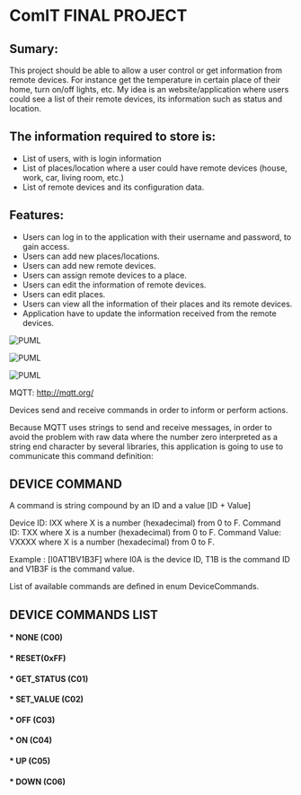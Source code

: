 # ComIT FINAL PROJECT

## Sumary:
This project should be able to allow a user control or get information from remote devices. For instance get the temperature in certain place of their home, turn on/off lights, etc.
My idea is an website/application where users could see a list of their remote devices, its information such as status and location.

## The information required to store is:
- List of users, with is login information
- List of places/location where a user could have remote devices (house, work, car, living room, etc.)
- List of remote devices and its configuration data.

## Features:
- Users can log in to the application with their username and password, to gain access.
- Users can add new places/locations.
- Users can add new remote devices.
- Users can assign remote devices to a place.
- Users can edit the information of remote devices.
- Users can edit places.
- Users can view all the information of their places and its remote devices.
- Application have to update the information received from the remote devices.

![PUML](http://www.plantuml.com/plantuml/proxy?src=https://raw.githubusercontent.com/hectorgastaminza/comit/master/FinalProject/Diagrams/DUsesCases.puml)

![PUML](http://www.plantuml.com/plantuml/proxy?src=https://raw.githubusercontent.com/hectorgastaminza/comit/master/FinalProject/Diagrams/DEntities.puml)

![PUML](http://www.plantuml.com/plantuml/proxy?src=https://raw.githubusercontent.com/hectorgastaminza/comit/master/FinalProject/Diagrams/DGeneralDescription.puml)

MQTT: http://mqtt.org/

Devices send and receive commands in order to inform or perform actions.

Because MQTT uses strings to send and receive messages, in order to avoid the problem with raw data where the number zero interpreted as a string end character by several libraries, this application is going to use to communicate this command definition:

## DEVICE COMMAND
A command is string compound by an ID and a value [ID + Value]

Device ID: 		IXX 		where X is a number (hexadecimal) from 0 to F.
Command ID: 	TXX 		where X is a number (hexadecimal) from 0 to F.
Command Value:	VXXXX		where X is a number (hexadecimal) from 0 to F.

Example : [I0AT1BV1B3F] where I0A is the device ID, T1B is the command ID and V1B3F is the command value.

List of available commands are defined in enum DeviceCommands.

## DEVICE COMMANDS LIST 
#### * NONE (C00)
#### * RESET(0xFF)
#### * GET_STATUS (C01)
#### * SET_VALUE (C02)
#### * OFF (C03)
#### * ON (C04)
#### * UP (C05)
#### * DOWN (C06)
